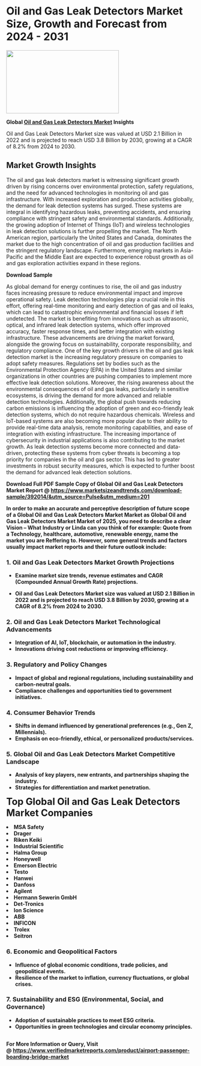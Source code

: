 <H1>Oil and Gas Leak Detectors Market Size, Growth and Forecast from 2024 - 2031</H1><img class="aligncenter size-medium wp-image-584254" src="https://thirdeyenews.in/wp-content/uploads/2024/09/Global-Market-Research-300x168.jpeg" alt="" width="300" height="168" /><p><strong>Global&nbsp;<a href="https://www.marketsizeandtrends.com/download-sample/392014/&amp;utm_source=Pulse&amp;utm_medium=201">Oil and Gas Leak Detectors Market</a> Insights</strong></p><p>Oil and Gas Leak Detectors Market size was valued at USD 2.1 Billion in 2022 and is projected to reach USD 3.8 Billion by 2030, growing at a CAGR of 8.2% from 2024 to 2030.</p><p><h2>Market Growth Insights</h2> <p>The oil and gas leak detectors market is witnessing significant growth driven by rising concerns over environmental protection, safety regulations, and the need for advanced technologies in monitoring oil and gas infrastructure. With increased exploration and production activities globally, the demand for leak detection systems has surged. These systems are integral in identifying hazardous leaks, preventing accidents, and ensuring compliance with stringent safety and environmental standards. Additionally, the growing adoption of Internet of Things (IoT) and wireless technologies in leak detection solutions is further propelling the market. The North American region, particularly the United States and Canada, dominates the market due to the high concentration of oil and gas production facilities and the stringent regulatory landscape. Furthermore, emerging markets in Asia-Pacific and the Middle East are expected to experience robust growth as oil and gas exploration activities expand in these regions.</p> <p><strong>Download Sample</strong></p> <p>As global demand for energy continues to rise, the oil and gas industry faces increasing pressure to reduce environmental impact and improve operational safety. Leak detection technologies play a crucial role in this effort, offering real-time monitoring and early detection of gas and oil leaks, which can lead to catastrophic environmental and financial losses if left undetected. The market is benefiting from innovations such as ultrasonic, optical, and infrared leak detection systems, which offer improved accuracy, faster response times, and better integration with existing infrastructure. These advancements are driving the market forward, alongside the growing focus on sustainability, corporate responsibility, and regulatory compliance. One of the key growth drivers in the oil and gas leak detection market is the increasing regulatory pressure on companies to adopt safety measures. Regulations set by bodies such as the Environmental Protection Agency (EPA) in the United States and similar organizations in other countries are pushing companies to implement more effective leak detection solutions. Moreover, the rising awareness about the environmental consequences of oil and gas leaks, particularly in sensitive ecosystems, is driving the demand for more advanced and reliable detection technologies. Additionally, the global push towards reducing carbon emissions is influencing the adoption of green and eco-friendly leak detection systems, which do not require hazardous chemicals. Wireless and IoT-based systems are also becoming more popular due to their ability to provide real-time data analysis, remote monitoring capabilities, and ease of integration with existing infrastructure. The increasing importance of cybersecurity in industrial applications is also contributing to the market growth. As leak detection systems become more connected and data-driven, protecting these systems from cyber threats is becoming a top priority for companies in the oil and gas sector. This has led to greater investments in robust security measures, which is expected to further boost the demand for advanced leak detection solutions.</p> <p><strong></p><p><span class=""><strong>Download Full PDF Sample Copy of Global Oil and Gas Leak Detectors Market Report</strong> @ <a href="https://www.marketsizeandtrends.com/download-sample/392014/&amp;utm_source=Pulse&amp;utm_medium=201" target="_blank">https://www.marketsizeandtrends.com/download-sample/392014/&amp;utm_source=Pulse&amp;utm_medium=201</a></span></p><p>In order to make an accurate and perceptive description of future scope of a Global&nbsp;Oil and Gas Leak Detectors Market Market as Global&nbsp;Oil and Gas Leak Detectors Market Market of 2025, you need to describe a clear Vision &ndash; What Industry or Linda can you think of for example: Quote from a Technology, healthcare, automotive, renewable energy, name the market you are Reffering to. However, some general trends and factors usually impact market reports and their future outlook include:</p><h3>1.&nbsp;<strong>Oil and Gas Leak Detectors Market Growth Projections</strong></h3><ul><li>Examine market size trends, revenue estimates and CAGR (Compounded Annual Growth Rate) projections.</li><li><p>Oil and Gas Leak Detectors Market size was valued at USD 2.1 Billion in 2022 and is projected to reach USD 3.8 Billion by 2030, growing at a CAGR of 8.2% from 2024 to 2030.</p></li></ul><h3>2.&nbsp;<strong>Oil and Gas Leak Detectors Market Technological Advancements</strong></h3><ul><li>Integration of AI, IoT, blockchain, or automation in the industry.</li><li>Innovations driving cost reductions or improving efficiency.</li></ul><h3>3.&nbsp;<strong>Regulatory and Policy Changes</strong></h3><ul><li>Impact of global and regional regulations, including sustainability and carbon-neutral goals.</li><li>Compliance challenges and opportunities tied to government initiatives.</li></ul><h3>4.&nbsp;<strong>Consumer Behavior Trends</strong></h3><ul><li>Shifts in demand influenced by generational preferences (e.g., Gen Z, Millennials).</li><li>Emphasis on eco-friendly, ethical, or personalized products/services.</li></ul><h3>5.&nbsp;<strong>Global Oil and Gas Leak Detectors Market Competitive Landscape</strong></h3><ul><li>Analysis of key players, new entrants, and partnerships shaping the industry.</li><li>Strategies for differentiation and market penetration.</li></ul><p data-pm-slice="1 1 []"><span style="color: inherit; font-family: inherit; font-size: 25px;">Top Global Oil and Gas Leak Detectors Market Companies</span></p><div class="" data-test-id=""><p><li>MSA Safety</li><li> Drager</li><li> Riken Keiki</li><li> Industrial Scientific</li><li> Halma Group</li><li> Honeywell</li><li> Emerson Electric</li><li> Testo</li><li> Hanwei</li><li> Danfoss</li><li> Agilent</li><li> Hermann Sewerin GmbH</li><li> Det-Tronics</li><li> Ion Science</li><li> ABB</li><li> INFICON</li><li> Trolex</li><li> Seitron</li></p></div><h3>6.&nbsp;<strong>Economic and Geopolitical Factors</strong></h3><ul><li>Influence of global economic conditions, trade policies, and geopolitical events.</li><li>Resilience of the market to inflation, currency fluctuations, or global crises.</li></ul><h3>7.&nbsp;<strong>Sustainability and ESG (Environmental, Social, and Governance)</strong></h3><ul><li>Adoption of sustainable practices to meet ESG criteria.</li><li>Opportunities in green technologies and circular economy principles.</li></ul><h2><strong style="font-size: 14px;">For More Information or Query, Visit @&nbsp;</strong><a style="background-color: #ffffff; font-size: 14px;" href="https://www.marketsizeandtrends.com/report/oil-and-gas-leak-detectors-market/" target="_blank">https://www.verifiedmarketreports.com/product/airport-passenger-boarding-bridge-market</a></h2>
